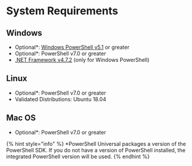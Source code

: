 # System Requirements



## Windows

* Optional\*: [Windows PowerShell v5.1](https://www.microsoft.com/en-us/download/details.aspx?id=54616) or greater 
* Optional\*: PowerShell v7.0 or greater
* [.NET Framework v4.7.2](https://dotnet.microsoft.com/download/dotnet-framework/net472) \(only for Windows PowerShell\)

## Linux

* Optional\*: PowerShell v7.0 or greater
* Validated Distributions: Ubuntu 18.04

## Mac OS

* Optional\*: PowerShell v7.0 or greater

{% hint style="info" %}
\*PowerShell Universal packages a version of the PowerShell SDK. If you do not have a version of PowerShell installed, the integrated PowerShell version will be used. 
{% endhint %}



